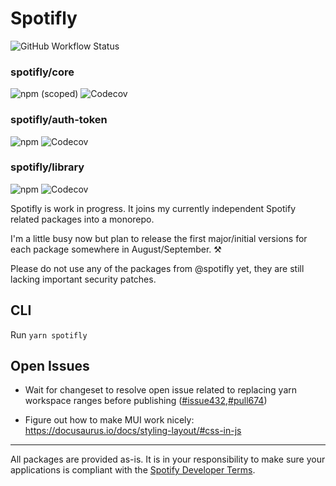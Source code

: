 # Spotifly

![GitHub Workflow Status](https://img.shields.io/github/workflow/status/eegli/spotifly/CI)

### spotifly/core

![npm (scoped)](https://img.shields.io/npm/v/@spotifly/core) ![Codecov](https://codecov.io/gh/eegli/spotifly/branch/main/graph/badge.svg?flag=core)

### spotifly/auth-token

![npm](https://img.shields.io/npm/v/@spotifly/auth-token) ![Codecov](https://codecov.io/gh/eegli/spotifly/branch/main/graph/badge.svg?flag=auth-token)

### spotifly/library

![npm](https://img.shields.io/npm/v/@spotifly/library) ![Codecov](https://codecov.io/gh/eegli/spotifly/branch/main/graph/badge.svg?flag=library)

Spotifly is work in progress. It joins my currently independent Spotify related packages into a monorepo.

I'm a little busy now but plan to release the first major/initial versions for each package somewhere in August/September. ⚒️

Please do not use any of the packages from @spotifly yet, they are still lacking important security patches.

## CLI

Run `yarn spotifly`

## Open Issues

- Wait for changeset to resolve open issue related to replacing yarn workspace ranges before publishing ([#issue432](https://github.com/changesets/changesets/issues/432),[#pull674](https://github.com/changesets/changesets/pull/674))

- Figure out how to make MUI work nicely: https://docusaurus.io/docs/styling-layout/#css-in-js

---

All packages are provided as-is. It is in your responsibility to make sure your applications is compliant with the [Spotify Developer Terms](https://developer.spotify.com/terms/).
